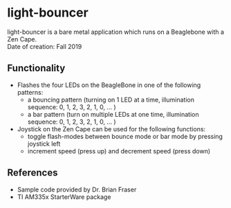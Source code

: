# light-bouncer 
light-bouncer is a bare metal application which runs on a Beaglebone with a Zen Cape. 
<br>Date of creation: Fall 2019

Functionality
---------------
- Flashes the four LEDs on the BeagleBone in one of the following patterns:
  - a bouncing pattern (turning on 1 LED at a time, illumination sequence: 0, 1, 2, 3, 2, 1, 0, ... ) 
  - a bar pattern (turn on multiple LEDs at one time, illumination sequence: 0, 1, 2, 3, 2, 1, 0, ... )
- Joystick on the Zen Cape can be used for the following functions:
  - toggle flash-modes between bounce mode or bar mode by pressing joystick left
  - increment speed (press up) and decrement speed (press down)
 
 References
 ---------- 
 - Sample code provided by Dr. Brian Fraser 
 - TI AM335x StarterWare package
